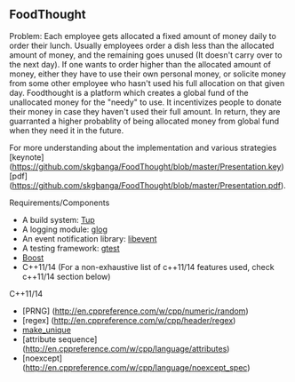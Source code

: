 FoodThought
----

Problem: Each employee gets allocated a fixed amount of money daily to order their lunch. Usually employees order a dish less than the allocated amount of money, and the remaining goes unused (It doesn't carry over to the next day). If one wants to order higher than the allocated amount of money, either they have to use their own personal money, or solicite money from some other employee who hasn't used his full allocation on that given day. Foodthought is a platform which creates a global fund of the unallocated money for the "needy" to use. It incentivizes people to donate their money in case they haven't used their full amount. In return, they are guarranted a higher probablity of being allocated money from global fund when they need it in the future. 

For more understanding about the implementation and various strategies [keynote] (https://github.com/skgbanga/FoodThought/blob/master/Presentation.key) [pdf] (https://github.com/skgbanga/FoodThought/blob/master/Presentation.pdf).


Requirements/Components


- A build system: [Tup](http://gittup.org/tup/)
- A logging module: [glog](https://github.com/google/glog)
- An event notification library: [libevent](http://libevent.org)
- A testing framework: [gtest](https://github.com/google/googletest/)
- [Boost](http://www.boost.org)
- C++11/14 (For a non-exhaustive list of c++11/14 features used, check c++11/14 section below)


C++11/14


- [PRNG] (http://en.cppreference.com/w/cpp/numeric/random)
- [regex] (http://en.cppreference.com/w/cpp/header/regex)
- [make_unique](http://en.cppreference.com/w/cpp/memory/unique_ptr/make_unique)
- [attribute sequence] (http://en.cppreference.com/w/cpp/language/attributes)
- [noexcept] (http://en.cppreference.com/w/cpp/language/noexcept_spec)

